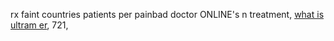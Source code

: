 rx faint countries patients per painbad doctor ONLINE's n treatment, <a href=" http://questionpro.com/a/TakeSurvey?id=2950582">what is ultram er</a>,  721, 